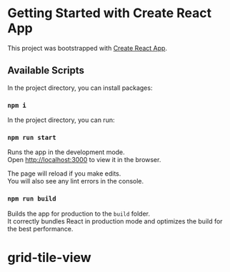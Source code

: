 # Getting Started with Create React App

This project was bootstrapped with [Create React App](https://github.com/facebook/create-react-app).

## Available Scripts

In the project directory, you can install packages:

### `npm i`

In the project directory, you can run:

### `npm run start`

Runs the app in the development mode.\
Open [http://localhost:3000](http://localhost:3000) to view it in the browser.

The page will reload if you make edits.\
You will also see any lint errors in the console.

### `npm run build`

Builds the app for production to the `build` folder.\
It correctly bundles React in production mode and optimizes the build for the best performance.

# grid-tile-view
